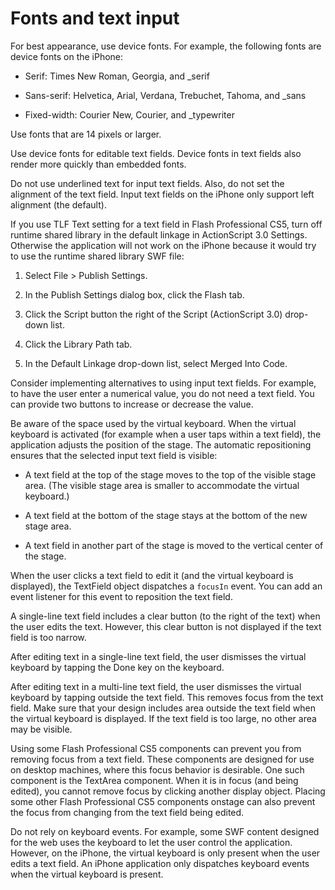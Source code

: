 # Fonts and text input

For best appearance, use device fonts. For example, the following fonts are
device fonts on the iPhone:

- Serif: Times New Roman, Georgia, and \_serif

- Sans-serif: Helvetica, Arial, Verdana, Trebuchet, Tahoma, and \_sans

- Fixed-width: Courier New, Courier, and \_typewriter

Use fonts that are 14 pixels or larger.

Use device fonts for editable text fields. Device fonts in text fields also
render more quickly than embedded fonts.

Do not use underlined text for input text fields. Also, do not set the alignment
of the text field. Input text fields on the iPhone only support left alignment
(the default).

If you use TLF Text setting for a text field in Flash Professional CS5, turn off
runtime shared library in the default linkage in ActionScript 3.0 Settings.
Otherwise the application will not work on the iPhone because it would try to
use the runtime shared library SWF file:

1.  Select File \> Publish Settings.

2.  In the Publish Settings dialog box, click the Flash tab.

3.  Click the Script button the right of the Script (ActionScript 3.0) drop-down
    list.

4.  Click the Library Path tab.

5.  In the Default Linkage drop-down list, select Merged Into Code.

Consider implementing alternatives to using input text fields. For example, to
have the user enter a numerical value, you do not need a text field. You can
provide two buttons to increase or decrease the value.

Be aware of the space used by the virtual keyboard. When the virtual keyboard is
activated (for example when a user taps within a text field), the application
adjusts the position of the stage. The automatic repositioning ensures that the
selected input text field is visible:

- A text field at the top of the stage moves to the top of the visible stage
  area. (The visible stage area is smaller to accommodate the virtual keyboard.)

- A text field at the bottom of the stage stays at the bottom of the new stage
  area.

- A text field in another part of the stage is moved to the vertical center of
  the stage.

When the user clicks a text field to edit it (and the virtual keyboard is
displayed), the TextField object dispatches a `focusIn` event. You can add an
event listener for this event to reposition the text field.

A single-line text field includes a clear button (to the right of the text) when
the user edits the text. However, this clear button is not displayed if the text
field is too narrow.

After editing text in a single-line text field, the user dismisses the virtual
keyboard by tapping the Done key on the keyboard.

After editing text in a multi-line text field, the user dismisses the virtual
keyboard by tapping outside the text field. This removes focus from the text
field. Make sure that your design includes area outside the text field when the
virtual keyboard is displayed. If the text field is too large, no other area may
be visible.

Using some Flash Professional CS5 components can prevent you from removing focus
from a text field. These components are designed for use on desktop machines,
where this focus behavior is desirable. One such component is the TextArea
component. When it is in focus (and being edited), you cannot remove focus by
clicking another display object. Placing some other Flash Professional CS5
components onstage can also prevent the focus from changing from the text field
being edited.

Do not rely on keyboard events. For example, some SWF content designed for the
web uses the keyboard to let the user control the application. However, on the
iPhone, the virtual keyboard is only present when the user edits a text field.
An iPhone application only dispatches keyboard events when the virtual keyboard
is present.

